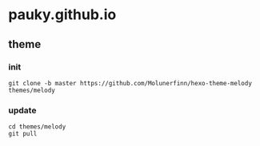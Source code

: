 # pauky.github.io

## theme

### init
```
git clone -b master https://github.com/Molunerfinn/hexo-theme-melody themes/melody
```

### update
```
cd themes/melody
git pull
```
